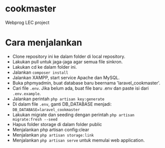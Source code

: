 # cookmaster
Webprog LEC project

# Cara menjalankan
- Clone repository ini ke dalam folder di local repository.
- Lakukan pull untuk jaga-jaga agar semua file sinkron.
- Lakukan cd ke dalam folder ini.
- Jalankan <code>composer install</code>
- Jalankan XAMPP, start service Apache dan MySQL.
- Buka phpmyadmin, buat database baru beernama 'laravel_cookmaster'.
- Cari file <code>.env</code>. Jika belum ada, buat file baru .env dan paste isi dari <code>.env.example</code>.
- Jalankan perintah <code>php artisan key:generate</code>
- Di dalam file <code>.env</code>, ganti DB_DATABASE menjadi: <code>DB_DATABASE=laravel_cookmaster</code>
- Lakukan migrate dan seeding dengan perintah <code>php artisan migrate:fresh --seed</code>
- Hapus folder storage di dalam folder public
- Menjalankan php artisan config:clear
- Menjalankan <code>php artisan storage:link</code>
- Menjalankan <code>php artisan serve</code> untuk memulai web application.
